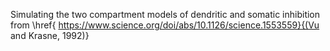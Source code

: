 Simulating the two compartment models of dendritic and somatic inhibition from \href{ https://www.science.org/doi/abs/10.1126/science.1553559}{(Vu and Krasne, 1992)}
